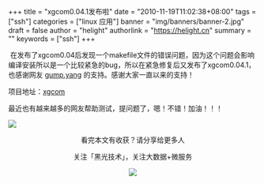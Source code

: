 +++
title = "xgcom0.04.1发布啦"
date = "2010-11-19T11:02:38+08:00"
tags = ["ssh"]
categories = ["linux 应用"]
banner = "img/banners/banner-2.jpg"
draft = false
author = "helight"
authorlink = "https://helight.cn"
summary = ""
keywords = ["ssh"]
+++

 在发布了xgcom0.04后发现一个makefile文件的错误问题，因为这个问题会影响编译安装所以是一个比较紧急的bug，所以在紧急修复后又发布了xgcom0.04.1，也感谢网友 [gump.yang](http://code.google.com/u/gump.yang/) 的支持。感谢大家一直以来的支持！ 

项目地址：[xgcom](https://github.com/helight/xgcom)

<!--more-->

最近也有越来越多的网友帮助测试，提问题了，嗯！不错！加油！！！


![](../../../img/carousel/xgcom.png)


<center>
看完本文有收获？请分享给更多人<br>

关注「黑光技术」，关注大数据+微服务<br>

![](/img/qrcode_helight_tech.jpg)
</center>
